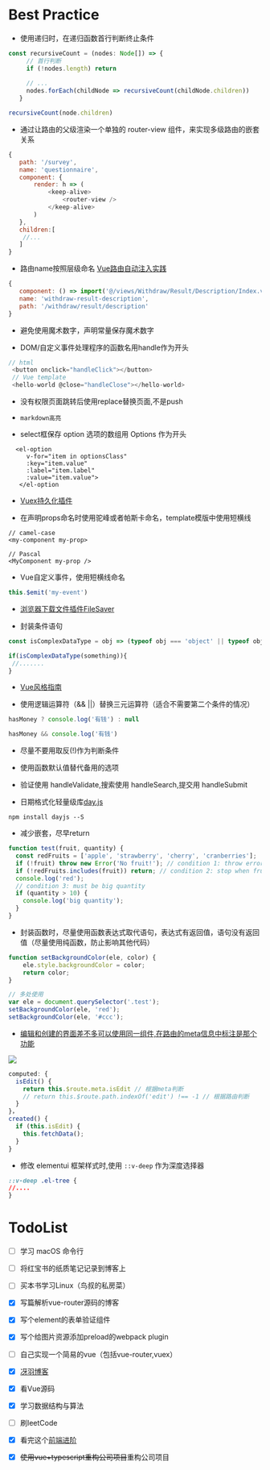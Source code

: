  # Best Practice
 
 * 使用递归时，在递归函数首行判断终止条件
 
 ```javascript
 const recursiveCount = (nodes: Node[]) => {
      // 首行判断
      if (!nodes.length) return
      
      // ...
      nodes.forEach(childNode => recursiveCount(childNode.children))
    }

 recursiveCount(node.children)
 ```
 
 * 通过让路由的父级渲染一个单独的 router-view 组件，来实现多级路由的嵌套关系
 
 ```javascript
 {
    path: '/survey',
    name: 'questionnaire',
    component: {
        render: h => (
            <keep-alive>
                <router-view />
            </keep-alive>
        )
    },
    children:[
     //...
    ]
}
 ```
 
 * 路由name按照层级命名  [Vue路由自动注入实践](https://juejin.im/post/5cb4ad82e51d456e7e297bbf)
 
 ```javascript
 {
    component: () => import('@/views/Withdraw/Result/Description/Index.vue'),
    name: 'withdraw-result-description',
    path: '/withdraw/result/description'
}
 ```

 * 避免使用魔术数字，声明常量保存魔术数字
 
 * DOM/自定义事件处理程序的函数名用handle作为开头
 
 ```javascript
 // html
  <button onclick="handleClick"></button>
  // Vue template
  <hello-world @close="handleClose"></hello-world>
 ```
 
 * 没有权限页面跳转后使用replace替换页面,不是push
 
 * `markdown高亮`
 
 * select框保存 option 选项的数组用 Options 作为开头
 
 ```vue
   <el-option
      v-for="item in optionsClass"
      :key="item.value"
      :label="item.label"
      :value="item.value">
    </el-option
 ```
 
 * [Vuex持久化插件](https://www.npmjs.com/package/vuex-persistedstate)
 
 * 在声明props命名时使用驼峰或者帕斯卡命名，template模版中使用短横线
 ```vue
 // camel-case
 <my-component my-prop>
 
 // Pascal
 <MyComponent my-prop />
 ```
 
 * Vue自定义事件，使用短横线命名
 
 ```javascript
 this.$emit('my-event')
 ```

 * [浏览器下载文件插件FileSaver](https://github.com/eligrey/FileSaver.js)
 
 * 封装条件语句
 
 ```javascript
 const isComplexDataType = obj => (typeof obj === 'object' || typeof obj === 'function') && (obj !== null)
 
 if(isComplexDataType(something)){
  //.......
 }
 ```

* [Vue风格指南](https://cn.vuejs.org/v2/style-guide/)
 
* 使用逻辑运算符（&& ||）替换三元运算符（适合不需要第二个条件的情况）

```javascript
hasMoney ? console.log('有钱') : null

hasMoney && console.log('有钱')
```
 
* 尽量不要用取反(!)作为判断条件 
 
* 使用函数默认值替代备用的选项

* 验证使用 handleValidate,搜索使用 handleSearch,提交用 handleSubmit

* 日期格式化轻量级库[day.js](https://github.com/iamkun/dayjs)
```
npm install dayjs --S
```

* 减少嵌套，尽早return

```javascript
function test(fruit, quantity) {
  const redFruits = ['apple', 'strawberry', 'cherry', 'cranberries'];
  if (!fruit) throw new Error('No fruit!'); // condition 1: throw error early
  if (!redFruits.includes(fruit)) return; // condition 2: stop when fruit is not red
  console.log('red');
  // condition 3: must be big quantity
  if (quantity > 10) {
    console.log('big quantity');
  }
}
```

* 封装函数时，尽量使用函数表达式取代语句，表达式有返回值，语句没有返回值（尽量使用纯函数，防止影响其他代码）

```javascript
function setBackgroundColor(ele, color) {
    ele.style.backgroundColor = color;
    return color;
}

// 多处使用
var ele = document.querySelector('.test');
setBackgroundColor(ele, 'red');
setBackgroundColor(ele, '#ccc');
```

* [编辑和创建的界面差不多可以使用同一组件,在路由的meta信息中标注是那个功能](https://juejin.im/post/593121aa0ce4630057f70d35)

![](https://lc-gold-cdn.xitu.io/25969342df96a2000ec6?imageView2/0/w/1280/h/960/format/webp/ignore-error/1)

```javascript
computed: {
  isEdit() {
    return this.$route.meta.isEdit // 根据meta判断
    // return this.$route.path.indexOf('edit') !== -1 // 根据路由判断
  }
}，
created() {
  if (this.isEdit) { 
    this.fetchData();
  }
}
```

* 修改 elementui 框架样式时,使用 `::v-deep` 作为深度选择器

```css
::v-deep .el-tree {
//....
}
```


# TodoList

* [ ] 学习 macOS 命令行

* [ ] 将红宝书的纸质笔记记录到博客上

* [ ] 买本书学习Linux（鸟叔的私房菜）

* [x] 写篇解析vue-router源码的博客

* [x] 写个element的表单验证组件

* [x] 写个给图片资源添加preload的webpack plugin

* [ ] 自己实现一个简易的vue（包括vue-router,vuex）

* [x] [冴羽博客](https://github.com/mqyqingfeng/Blog)

* [x] 看Vue源码

* [x] 学习数据结构与算法

* [ ] 刷leetCode

* [x] 看完这个[前端进阶](https://www.jianshu.com/p/996671d4dcc4)

* [x] ~~使用vue+typescript重构公司项目~~重构公司项目



